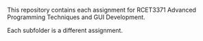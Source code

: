 This repository contains each assignment for RCET3371 Advanced Programming Techniques and GUI Development.

Each subfolder is a different assignment.